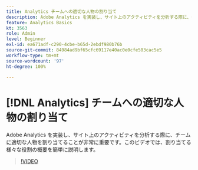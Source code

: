 ```yaml
---
title: Analytics チームへの適切な人物の割り当て
description: Adobe Analytics を実装し、サイト上のアクティビティを分析する際に、チームに適切な人物を割り当てることが非常に重要です。このビデオでは、割り当てる様々な役割の概要を簡単に説明します。
feature: Analytics Basics
kt: 3563
role: Admin
level: Beginner
exl-id: ea671adf-c290-4cbe-b65d-2ebdf980b76b
source-git-commit: 84984ad9bf65cfc69117e40ac0e0cfe503cac5e5
workflow-type: tm+mt
source-wordcount: '97'
ht-degree: 100%

---
```


# [!DNL Analytics] チームへの適切な人物の割り当て

Adobe Analytics を実装し、サイト上のアクティビティを分析する際に、チームに適切な人物を割り当てることが非常に重要です。このビデオでは、割り当てる様々な役割の概要を簡単に説明します。

>[!VIDEO](https://video.tv.adobe.com/v/31419/?quality=12&learn=on&captions=jpn)
